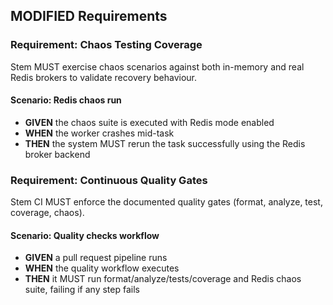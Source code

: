 ## MODIFIED Requirements

### Requirement: Chaos Testing Coverage
Stem MUST exercise chaos scenarios against both in-memory and real Redis brokers to validate recovery behaviour.

#### Scenario: Redis chaos run
- **GIVEN** the chaos suite is executed with Redis mode enabled
- **WHEN** the worker crashes mid-task
- **THEN** the system MUST rerun the task successfully using the Redis broker backend

### Requirement: Continuous Quality Gates
Stem CI MUST enforce the documented quality gates (format, analyze, test, coverage, chaos).

#### Scenario: Quality checks workflow
- **GIVEN** a pull request pipeline runs
- **WHEN** the quality workflow executes
- **THEN** it MUST run format/analyze/tests/coverage and Redis chaos suite, failing if any step fails

